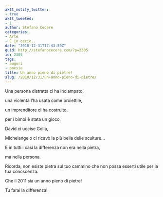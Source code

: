 ```yaml
---
aktt_notify_twitter:
- true
aktt_tweeted:
- 1
author: Stefano Cecere
categories:
- Arte
- E io cecio..
date: "2010-12-31T17:43:59Z"
guid: http://stefanocecere.com/?p=2305
id: 2305
tags:
- auguri
- poesia
title: Un anno pieno di pietre!
slug: /2010/12/31/un-anno-pieno-di-pietre/
---
```


Una persona distratta ci ha inciampato,
  
una violenta l&#8217;ha usata come proiettile,
  
un imprenditore ci ha costruito,
  
per i bimbi è stata un gioco,
  
David ci uccise Golia,
  
Michelangelo ci ricavò la più bella delle sculture&#8230;

E in tutti i casi la differenza non era nella pietra,
  
ma nella persona.

Ricorda, non esiste pietra sul tuo cammino che non possa esserti utile per la tua conoscenza.

Che il 2011 sia un anno pieno di pietre!

Tu farai la differenza!